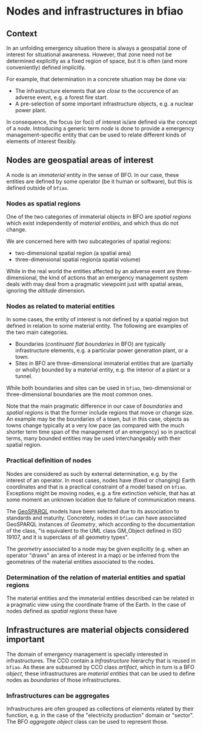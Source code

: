 # Nodes and infrastructures in bfiao


## Context

In an unfolding emergency situation there is always a geospatial zone of interest for situational awareness. However, that zone need not be determined explicitly as a fixed region of space, but it is often (and more conveniently) defined implicitly. 

For example, that determination in a concrete situation may be done via:

* The infrastructure elements that are *close to* the occurence of an adverse event, e.g. a forest fire start.
* A pre-selection of some important infrastructure objects, e.g. a nuclear power plant.

In consequence, the focus (or foci) of interest is/are defined via the concept of a *node*. Introducing a generic term *node* is done to provide a emergency management-specific entity that can be used to relate different kinds of elements of interest flexibly. 

## Nodes are geospatial areas of interest

A node is an *immaterial* entity in the sense of BFO. In our case, these entities are defined by some operator (be it human or software), but this is defined outside of `bfiao`. 

### Nodes as spatial regions

One of the two categories of immaterial objects in BFO are *spatial regions* which exist independently of *material entities*, and which thus do not change.

We are concerned here with two subcategories of spatial regions:
* two-dimensional spatial region (a spatial area)
* three-dimensional spatial region(a spatial volume)

While in the real world the entities affected by an adverse event are three-dimensional, the kind of actions that an emergency management system deals with may deal from a pragmatic viewpoint just with spatial areas, ignoring the *altitude* dimension. 

### Nodes as related to material entities

In some cases, the entity of interest is not defined by a spatial region but defined in relation to some material entity. The following are examples of the two main categories.

* Boundaries (*continuant fiat boundaries* in BFO) are typically infrastructure elements, e.g. a particular power generation plant, or a town. 
* Sites in BFO are three-dimensional immaterial entities that are (partially  or wholly) bounded by a material entity, e.g. the interior of a plant or a tunnel. 

While both boundaries and sites can be used in `bfiao`, two-dimensional or three-dimensional boundaries are the most common ones.

Note that the main pragmatic difference in our case of *boundaries* and *spatial regions* is that the former include regions that move or change size. An example may be the boundaries of a town, but in this case, objects as towns change typically at a very low pace (as compared with the much shorter term time span of the management of an emergency) so in practical terms, many bounded entities may be used interchangeably with their spatial region. 

### Practical definition of nodes

Nodes are considered as such by external determination, e.g. by the interest of an operator. In most cases, nodes have (fixed or changing) Earth coordinates and that is a practical constraint of a model based on `bfiao`. Exceptions might be moving nodes, e.g. a fire extinction vehicle, that has at some moment an unknown location due to failure of communication means. 

The [GeoSPARQL](https://en.wikipedia.org/wiki/OGC_GeoSPARQL) models have been selected due to its association to standards and maturity. Concretely, nodes in `bfiao` can have associated GeoSPARQL instances of *Geometry*, which according to the documentation of the class, "is equivalent to the UML class GM_Object defined in ISO 19107, and it is superclass of all geometry types".

The *geometry* associated to a node may be given explicitly (e.g. when an operator "draws" an area of interest in a map) or be inferred from the geometries of the material entities associated to the nodes. 

###  Determination of the relation of material entities and spatial regions

The material entities and the immaterial entities described can be related in a pragmatic view using 
the coordinate frame of the Earth. In the case of nodes defined as *spatial regions* these have 


## Infrastructures are material objects considered important

The domain of emergency management is specially interested in infrastructures. The CCO contain a *Infrastructure* hierarchy that is reused in `bfiao`. As these are subsumed by CCO class *artifact*, which in 
turn is a BFO *object*, these infrastructures are *material entities* that can be used to define nodes as *boundaries* of those infrastructures.

### Infrastructures can be aggregates

Infrastructures are ofen grouped as collections of elements related by their function, e.g. in the case of the "electricity production" domain or "sector". The BFO *aggregate object* class can be used to represent those. 

